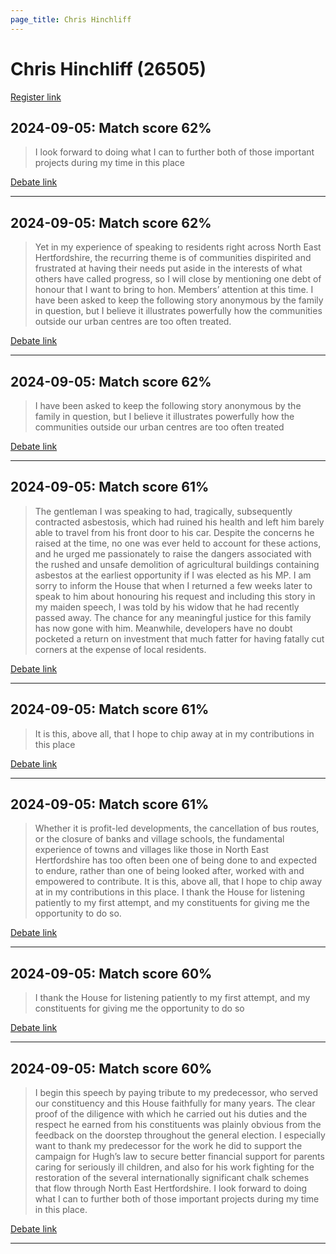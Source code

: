 ```yaml
---
page_title: Chris Hinchliff
---
```


# Chris Hinchliff  (26505)

[Register link](https://www.theyworkforyou.com/mp/26505/register)



## 2024-09-05: Match score 62%

>I look forward to doing what I can to further both of those important projects during my time in this place

[Debate link](https://www.theyworkforyou.com/debates/?id=2024-09-05b.481.0) 

---



## 2024-09-05: Match score 62%

>Yet in my experience of speaking to residents right across North East Hertfordshire, the recurring theme is of communities dispirited and frustrated at having their needs put aside in the interests of what others have called progress, so I will close by mentioning one debt of honour that I want to bring to hon. Members’ attention at this time. I have been asked to keep the following story anonymous by the family in question, but I believe it illustrates powerfully how the communities outside our urban centres are too often treated.

[Debate link](https://www.theyworkforyou.com/debates/?id=2024-09-05b.481.0) 

---



## 2024-09-05: Match score 62%

>I have been asked to keep the following story anonymous by the family in question, but I believe it illustrates powerfully how the communities outside our urban centres are too often treated

[Debate link](https://www.theyworkforyou.com/debates/?id=2024-09-05b.481.0) 

---



## 2024-09-05: Match score 61%

>The gentleman I was speaking to had, tragically, subsequently contracted asbestosis, which had ruined his health and left him barely able to travel from his front door to his car. Despite the concerns he raised at the time, no one was ever held to account for these actions, and he urged me passionately to raise the dangers associated with the rushed and unsafe demolition of agricultural buildings containing asbestos at the earliest opportunity if I was elected as his MP. I am sorry to inform the House that when I returned a few weeks later to speak to him about honouring his request and including this story in my maiden speech, I was told by his widow that he had recently passed away. The chance for any meaningful justice for this family has now gone with him. Meanwhile, developers have no doubt pocketed a return on investment that much fatter for having fatally cut corners at the expense of local residents.

[Debate link](https://www.theyworkforyou.com/debates/?id=2024-09-05b.481.0) 

---



## 2024-09-05: Match score 61%

>It is this, above all, that I hope to chip away at in my contributions in this place

[Debate link](https://www.theyworkforyou.com/debates/?id=2024-09-05b.481.0) 

---



## 2024-09-05: Match score 61%

>Whether it is profit-led developments, the cancellation of bus routes, or the closure of banks and village schools, the fundamental experience of towns and villages like those in North East Hertfordshire has too often been one of being done to and expected to endure, rather than one of being looked after, worked with and empowered to contribute. It is this, above all, that I hope to chip away at in my contributions in this place. I thank the House for listening patiently to my first attempt, and my constituents for giving me the opportunity to do so.

[Debate link](https://www.theyworkforyou.com/debates/?id=2024-09-05b.481.0) 

---



## 2024-09-05: Match score 60%

>I thank the House for listening patiently to my first attempt, and my constituents for giving me the opportunity to do so

[Debate link](https://www.theyworkforyou.com/debates/?id=2024-09-05b.481.0) 

---



## 2024-09-05: Match score 60%

>I begin this speech by paying tribute to my predecessor, who served our constituency and this House faithfully for many years. The clear proof of the diligence with which he carried out his duties and the respect he earned from his constituents was plainly obvious from the feedback on the doorstep throughout the general election. I especially want to thank my predecessor for the work he did to support the campaign for Hugh’s law to secure better financial support for parents caring for seriously ill children, and also for his work fighting for the restoration of the several internationally significant chalk schemes that flow through North East Hertfordshire. I look forward to doing what I can to further both of those important projects during my time in this place.

[Debate link](https://www.theyworkforyou.com/debates/?id=2024-09-05b.481.0) 

---

